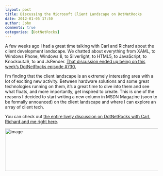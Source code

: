 ```yaml
---
layout: post
title: Discussing the Microsoft Client Landscape on DotNetRocks
date: 2012-01-05 17:50
author: John
comments: true
categories: [DotNetRocks]
---
```

<p>A few weeks ago I had a great time talking with Carl and Richard about the client development landscape. We chatted about everything from XAML, to Windows Phone, Windows 8, to Silverlight, to HTML5, to JavaScript, to KnockoutJS, to and JsRender. <a href="http://bitly.com/dnr730jp">That discussion ended up being on this week’s DotNetRocks episode #730.</a></p> <p>I’m finding that the client landscape is an extremely interesting area with a lot of exciting new activity. Between hardware solutions and some great technologies running on them, it’s a great time to dive into them and see what floats, and more importantly, get inspired to create. This is one of the reasons I decided to start writing a new column in MSDN Magazine (soon to be formally announced) on the client landscape and where I can explore an array of client tech.</p> <p>You can check out <a href="http://bitly.com/dnr730jp">the entire lively discussion on DotNetRocks with Carl, Richard and me right here</a>.</p> <p><a href="http://bitly.com/dnr730jp"><img style="background-image: none; border-bottom: 0px; border-left: 0px; padding-left: 0px; padding-right: 0px; display: block; float: none; margin-left: auto; border-top: 0px; margin-right: auto; border-right: 0px; padding-top: 0px" title="image" border="0" alt="image" src="http://images.johnpapa.net/wp-content/uploads/media/Windows-Live-Writer/Discussing-the-Microsoft-Client-Landscap_B2FA/image_3.png" width="870" height="140"></a></p>

